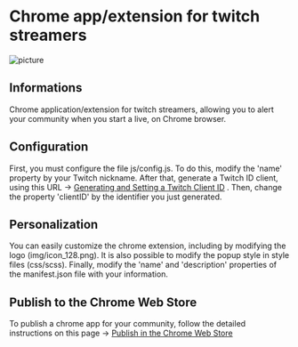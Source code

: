 # Chrome app/extension for twitch streamers

![picture](https://image.noelshack.com/fichiers/2019/03/4/1547763851-img.jpg)

## Informations
Chrome application/extension for twitch streamers, allowing you to alert your community when you start a live, on Chrome browser. 

## Configuration
First, you must configure the file js/config.js. To do this, modify the 'name' property by your Twitch nickname. After that, generate a Twitch ID client, using this URL -> [Generating and Setting a Twitch Client ID](https://docs.aws.amazon.com/lumberyard/latest/userguide/chatplay-generate-twitch-client-id.html) . Then, change the property 'clientID' by the identifier you just generated.

## Personalization
You can easily customize the chrome extension, including by modifying the logo (img/icon_128.png). It is also possible to modify the popup style in style files (css/scss). Finally, modify the 'name' and 'description' properties of the manifest.json file with your information.

## Publish to the Chrome Web Store
To publish a chrome app for your community, follow the detailed instructions on this page -> [Publish in the Chrome Web Store](https://developer.chrome.com/webstore/publish) 
